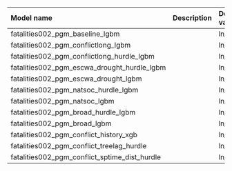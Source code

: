 | Model name                                    | Description   | Dependent variable   | Queryset                               | Algorithm        | Long description   | PCA   |
|:----------------------------------------------|:--------------|:---------------------|:---------------------------------------|:-----------------|:-------------------|:------|
| fatalities002_pgm_baseline_lgbm               |               | ln_ged_sb_dep        | fatalities002_pgm_baseline             | LGBMRegressor    |                    | False |
| fatalities002_pgm_conflictlong_lgbm           |               | ln_ged_sb_dep        | fatalities002_pgm_conflictlong         | LGBMRegressor    |                    | False |
| fatalities002_pgm_conflictlong_hurdle_lgbm    |               | ln_ged_sb_dep        | fatalities002_pgm_conflictlong         | HurdleRegression |                    | False |
| fatalities002_pgm_escwa_drought_hurdle_lgbm   |               | ln_ged_sb_dep        | fatalities002_pgm_escwa_drought        | HurdleRegression |                    | False |
| fatalities002_pgm_escwa_drought_lgbm          |               | ln_ged_sb_dep        | fatalities002_pgm_escwa_drought        | LGBMRegressor    |                    | False |
| fatalities002_pgm_natsoc_hurdle_lgbm          |               | ln_ged_sb_dep        | fatalities002_pgm_natsoc               | HurdleRegression |                    | False |
| fatalities002_pgm_natsoc_lgbm                 |               | ln_ged_sb_dep        | fatalities002_pgm_natsoc               | LGBMRegressor    |                    | False |
| fatalities002_pgm_broad_hurdle_lgbm           |               | ln_ged_sb_dep        | fatalities002_pgm_broad                | HurdleRegression |                    | False |
| fatalities002_pgm_broad_lgbm                  |               | ln_ged_sb_dep        | fatalities002_pgm_broad                | LGBMRegressor    |                    | False |
| fatalities002_pgm_conflict_history_xgb        |               | ln_ged_sb_dep        | fatalities002_pgm_conflict_history     | XGBRegressor     |                    | False |
| fatalities002_pgm_conflict_treelag_hurdle     |               | ln_ged_sb_dep        | fatalities002_pgm_conflict_treelag     | HurdleRegression |                    | False |
| fatalities002_pgm_conflict_sptime_dist_hurdle |               | ln_ged_sb_dep        | fatalities002_pgm_conflict_sptime_dist | HurdleRegression |                    | False |